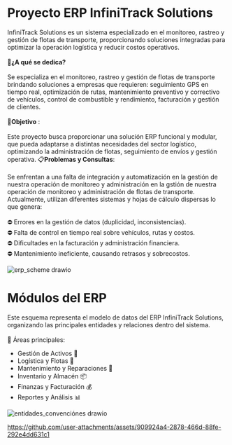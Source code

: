<h1>Proyecto ERP InfiniTrack Solutions</h1>
InfiniTrack Solutions es un sistema especializado en el monitoreo, rastreo y gestión de flotas de transporte, proporcionando soluciones integradas para optimizar la operación logística y reducir costos operativos.
<br>
<br>
🚚<b>¿A qué se dedica?</b>
<br>
<br>
Se especializa en el monitoreo, rastreo y gestión de flotas de transporte brindando soluciones a empresas que requieren: seguimiento GPS en tiempo real, optimización de rutas, mantenimiento preventivo y correctivo de vehículos, control de combustible y rendimiento, facturación y gestión de clientes. 
<br>
<br>
🎯<b>Objetivo</b> : 
<br>
<br>
Este proyecto busca proporcionar una solución ERP funcional y modular, que pueda adaptarse a distintas necesidades del sector logístico, optimizando la administración de flotas, seguimiento de envíos y gestión operativa.
📋<b>Problemas y Consultas</b>:
<br>
<br>
Se enfrentan a una falta de integración y automatización en la gestión de nuestra operación de monitoreo y administración en la gstión de nuestra operación de monitoreo y administración de flotas de transporte. Actualmente, utilizan diferentes sistemas y hojas de cálculo dispersas lo que genera: 
<br>
<br>
⛔ Errores en la gestión de datos (duplicidad, inconsistencias). <br>
⛔ Falta de control en tiempo real sobre vehículos, rutas y costos. <br>
⛔ Dificultades en la facturación y administración financiera. <br>
⛔ Mantenimiento ineficiente, causando retrasos y sobrecostos. <br>

![erp_scheme drawio](https://github.com/user-attachments/assets/d0cd9f7a-af79-43dd-93ae-863209071605)

<h1>Módulos del ERP</h1>

Este esquema representa el modelo de datos del ERP InfiniTrack Solutions, organizando las principales entidades y relaciones dentro del sistema. <br>
<br>
📌 Áreas principales:
<ul>
  <li>Gestión de Activos 🏢</li>
  <li>Logística y Flotas 🚛</li>
  <li>Mantenimiento y Reparaciones 🔧</li>
  <li>Inventario y Almacén 📦</li>
  <li>Finanzas y Facturación 💰</li>
  <li>Reportes y Análisis 📊</li>
</ul>

![entidades_convenciónes drawio](https://github.com/user-attachments/assets/7f0a87f6-a67f-405e-8aaf-e1c26d10183f)

https://github.com/user-attachments/assets/909924a4-2878-466d-88fe-292e4dd631c1
